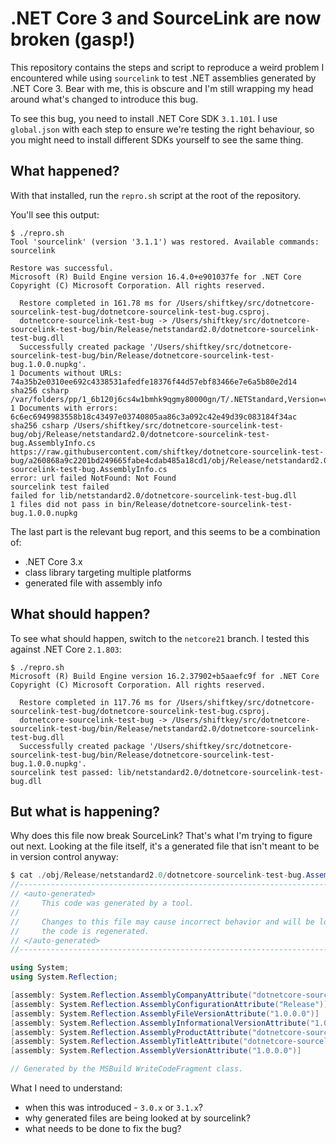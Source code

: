 # .NET Core 3 and SourceLink are now broken (gasp!)

This repository contains the steps and script to reproduce a weird problem I
encountered while using `sourcelink` to test .NET assemblies generated by .NET
Core 3. Bear with me, this is obscure and I'm still wrapping my head around
what's changed to introduce this bug.

To see this bug, you need to install .NET Core SDK `3.1.101`. I use
`global.json` with each step to ensure we're testing the right behaviour, so
you might need to install different SDKs yourself to see the same thing.

## What happened?

With that installed, run the `repro.sh` script at the root of the repository.

You'll see this output:

```
$ ./repro.sh
Tool 'sourcelink' (version '3.1.1') was restored. Available commands: sourcelink

Restore was successful.
Microsoft (R) Build Engine version 16.4.0+e901037fe for .NET Core
Copyright (C) Microsoft Corporation. All rights reserved.

  Restore completed in 161.78 ms for /Users/shiftkey/src/dotnetcore-sourcelink-test-bug/dotnetcore-sourcelink-test-bug.csproj.
  dotnetcore-sourcelink-test-bug -> /Users/shiftkey/src/dotnetcore-sourcelink-test-bug/bin/Release/netstandard2.0/dotnetcore-sourcelink-test-bug.dll
  Successfully created package '/Users/shiftkey/src/dotnetcore-sourcelink-test-bug/bin/Release/dotnetcore-sourcelink-test-bug.1.0.0.nupkg'.
1 Documents without URLs:
74a35b2e0310ee692c4338531afedfe18376f44d57ebf83466e7e6a5b80e2d14 sha256 csharp /var/folders/pp/1_6b120j6cs4w1bmhk9qgmy80000gn/T/.NETStandard,Version=v2.0.AssemblyAttributes.cs
1 Documents with errors:
6c6ec6949983558b18c43497e03740805aa86c3a092c42e49d39c083184f34ac sha256 csharp /Users/shiftkey/src/dotnetcore-sourcelink-test-bug/obj/Release/netstandard2.0/dotnetcore-sourcelink-test-bug.AssemblyInfo.cs
https://raw.githubusercontent.com/shiftkey/dotnetcore-sourcelink-test-bug/a260868a9c2201bd249665fabe4cdab485a18cd1/obj/Release/netstandard2.0/dotnetcore-sourcelink-test-bug.AssemblyInfo.cs
error: url failed NotFound: Not Found
sourcelink test failed
failed for lib/netstandard2.0/dotnetcore-sourcelink-test-bug.dll
1 files did not pass in bin/Release/dotnetcore-sourcelink-test-bug.1.0.0.nupkg
```

The last part is the relevant bug report, and this seems to be a combination of:

 - .NET Core 3.x
 - class library targeting multiple platforms
 - generated file with assembly info

## What should happen?

To see what should happen, switch to the `netcore21` branch. I tested this
against .NET Core `2.1.803`:

```
$ ./repro.sh
Microsoft (R) Build Engine version 16.2.37902+b5aaefc9f for .NET Core
Copyright (C) Microsoft Corporation. All rights reserved.

  Restore completed in 117.76 ms for /Users/shiftkey/src/dotnetcore-sourcelink-test-bug/dotnetcore-sourcelink-test-bug.csproj.
  dotnetcore-sourcelink-test-bug -> /Users/shiftkey/src/dotnetcore-sourcelink-test-bug/bin/Release/netstandard2.0/dotnetcore-sourcelink-test-bug.dll
  Successfully created package '/Users/shiftkey/src/dotnetcore-sourcelink-test-bug/bin/Release/dotnetcore-sourcelink-test-bug.1.0.0.nupkg'.
sourcelink test passed: lib/netstandard2.0/dotnetcore-sourcelink-test-bug.dll
```

## But what is happening?

Why does this file now break SourceLink? That's what I'm trying to figure out
next. Looking at the file itself, it's a generated file that isn't meant to be
in version control anyway:

```c#
$ cat ./obj/Release/netstandard2.0/dotnetcore-sourcelink-test-bug.AssemblyInfo.cs
//------------------------------------------------------------------------------
// <auto-generated>
//     This code was generated by a tool.
//
//     Changes to this file may cause incorrect behavior and will be lost if
//     the code is regenerated.
// </auto-generated>
//------------------------------------------------------------------------------

using System;
using System.Reflection;

[assembly: System.Reflection.AssemblyCompanyAttribute("dotnetcore-sourcelink-test-bug")]
[assembly: System.Reflection.AssemblyConfigurationAttribute("Release")]
[assembly: System.Reflection.AssemblyFileVersionAttribute("1.0.0.0")]
[assembly: System.Reflection.AssemblyInformationalVersionAttribute("1.0.0+307b2b4e179373c0220095cff628b20c26540496")]
[assembly: System.Reflection.AssemblyProductAttribute("dotnetcore-sourcelink-test-bug")]
[assembly: System.Reflection.AssemblyTitleAttribute("dotnetcore-sourcelink-test-bug")]
[assembly: System.Reflection.AssemblyVersionAttribute("1.0.0.0")]

// Generated by the MSBuild WriteCodeFragment class.
```

What I need to understand:

 - when this was introduced - `3.0.x` or `3.1.x`?
 - why generated files are being looked at by sourcelink?
 - what needs to be done to fix the bug?

